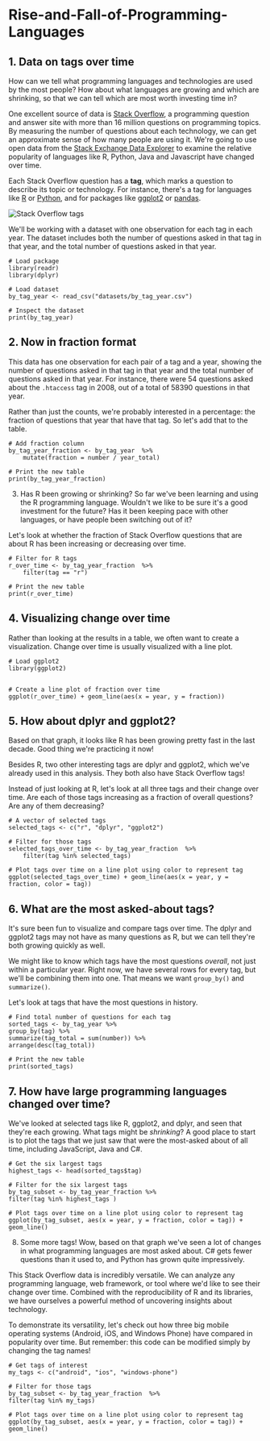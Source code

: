 # Rise-and-Fall-of-Programming-Languages

## 1. Data on tags over time
<p>How can we tell what programming languages and technologies are used by the most people? How about what languages are growing and which are shrinking, so that we can tell which are most worth investing time in?</p>
<p>One excellent source of data is <a href="https://stackoverflow.com/">Stack Overflow</a>, a programming question and answer site with more than 16 million questions on programming topics. By measuring the number of questions about each technology, we can get an approximate sense of how many people are using it. We're going to use open data from the <a href="https://data.stackexchange.com/">Stack Exchange Data Explorer</a> to examine the relative popularity of languages like R, Python, Java and Javascript have changed over time.</p>
<p>Each Stack Overflow question has a <strong>tag</strong>, which marks a question to describe its topic or technology. For instance, there's a tag for languages like <a href="https://stackoverflow.com/tags/r">R</a> or <a href="https://stackoverflow.com/tags/python">Python</a>, and for packages like <a href="https://stackoverflow.com/questions/tagged/ggplot2">ggplot2</a> or <a href="https://stackoverflow.com/questions/tagged/pandas">pandas</a>.</p>
<p><img src="https://assets.datacamp.com/production/project_435/img/tags.png" alt="Stack Overflow tags"></p>
<p>We'll be working with a dataset with one observation for each tag in each year. The dataset includes both the number of questions asked in that tag in that year, and the total number of questions asked in that year.</p>

```
# Load package
library(readr)
library(dplyr)

# Load dataset
by_tag_year <- read_csv("datasets/by_tag_year.csv")

# Inspect the dataset
print(by_tag_year)
```

## 2. Now in fraction format
<p>This data has one observation for each pair of a tag and a year, showing the number of questions asked in that tag in that year and the total number of questions asked in that year. For instance, there were 54 questions asked about the <code>.htaccess</code> tag in 2008, out of a total of 58390 questions in that year.</p>
<p>Rather than just the counts, we're probably interested in a percentage: the fraction of questions that year that have that tag. So let's add that to the table.</p>

```
# Add fraction column
by_tag_year_fraction <- by_tag_year  %>% 
    mutate(fraction = number / year_total)

# Print the new table
print(by_tag_year_fraction)
```

3. Has R been growing or shrinking?
So far we've been learning and using the R programming language. Wouldn't we like to be sure it's a good investment for the future? Has it been keeping pace with other languages, or have people been switching out of it?

Let's look at whether the fraction of Stack Overflow questions that are about R has been increasing or decreasing over time.

```
# Filter for R tags
r_over_time <- by_tag_year_fraction  %>% 
    filter(tag == "r")

# Print the new table
print(r_over_time)
```

## 4. Visualizing change over time
<p>Rather than looking at the results in a table, we often want to create a visualization. Change over time is usually visualized with a line plot.</p>

```
# Load ggplot2
library(ggplot2)


# Create a line plot of fraction over time
ggplot(r_over_time) + geom_line(aes(x = year, y = fraction))
```

## 5. How about dplyr and ggplot2?
<p>Based on that graph, it looks like R has been growing pretty fast in the last decade. Good thing we're practicing it now!</p>
<p>Besides R, two other interesting tags are dplyr and ggplot2, which we've already used in this analysis. They both also have Stack Overflow tags!</p>
<p>Instead of just looking at R, let's look at all three tags and their change over time. Are each of those tags increasing as a fraction of overall questions? Are any of them decreasing?</p>

```
# A vector of selected tags
selected_tags <- c("r", "dplyr", "ggplot2")

# Filter for those tags
selected_tags_over_time <- by_tag_year_fraction  %>% 
    filter(tag %in% selected_tags)

# Plot tags over time on a line plot using color to represent tag
ggplot(selected_tags_over_time) + geom_line(aes(x = year, y = fraction, color = tag))
```

## 6. What are the most asked-about tags?
<p>It's sure been fun to visualize and compare tags over time. The dplyr and ggplot2 tags may not have as many questions as R, but we can tell they're both growing quickly as well.</p>
<p>We might like to know which tags have the most questions <em>overall</em>, not just within a particular year. Right now, we have several rows for every tag, but we'll be combining them into one. That means we want <code>group_by()</code> and <code>summarize()</code>.</p>
<p>Let's look at tags that have the most questions in history.</p>

```
# Find total number of questions for each tag
sorted_tags <- by_tag_year %>%
group_by(tag) %>% 
summarize(tag_total = sum(number)) %>% 
arrange(desc(tag_total))

# Print the new table
print(sorted_tags)
```

## 7. How have large programming languages changed over time?
<p>We've looked at selected tags like R, ggplot2, and dplyr, and seen that they're each growing. What tags might be <em>shrinking</em>? A good place to start is to plot the tags that we just saw that were the most-asked about of all time, including JavaScript, Java and C#.</p>

```
# Get the six largest tags
highest_tags <- head(sorted_tags$tag)

# Filter for the six largest tags
by_tag_subset <- by_tag_year_fraction %>% 
filter(tag %in% highest_tags )

# Plot tags over time on a line plot using color to represent tag
ggplot(by_tag_subset, aes(x = year, y = fraction, color = tag)) + geom_line()
```

8. Some more tags!
Wow, based on that graph we've seen a lot of changes in what programming languages are most asked about. C# gets fewer questions than it used to, and Python has grown quite impressively.

This Stack Overflow data is incredibly versatile. We can analyze any programming language, web framework, or tool where we'd like to see their change over time. Combined with the reproducibility of R and its libraries, we have ourselves a powerful method of uncovering insights about technology.

To demonstrate its versatility, let's check out how three big mobile operating systems (Android, iOS, and Windows Phone) have compared in popularity over time. But remember: this code can be modified simply by changing the tag names!

```
# Get tags of interest
my_tags <- c("android", "ios", "windows-phone")

# Filter for those tags
by_tag_subset <- by_tag_year_fraction  %>%
filter(tag %in% my_tags)

# Plot tags over time on a line plot using color to represent tag
ggplot(by_tag_subset, aes(x = year, y = fraction, color = tag)) + geom_line()
```
